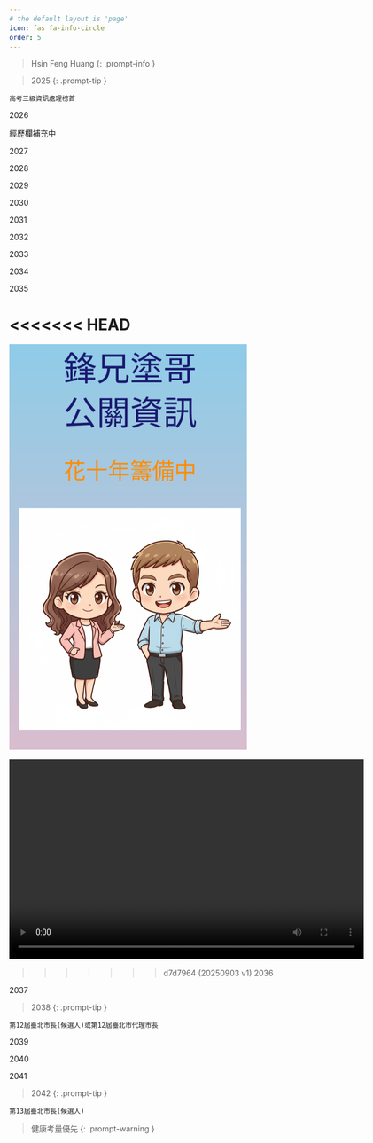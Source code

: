 ```yaml
---
# the default layout is 'page'
icon: fas fa-info-circle
order: 5
---
```


> Hsin Feng Huang
{: .prompt-info }

> 2025
{: .prompt-tip }

```
高考三級資訊處理榜首
```

2026

經歷欄補充中

2027

2028

2029

2030

2031

2032

2033

2034

2035

<<<<<<< HEAD
=======
![鋒兄塗哥公關資訊](/images/poster_final_chinese.png)

<video width="640" height="360" controls>
  <source src="/videos/final_extended_video_with_subtitles.mp4" type="video/mp4">
  您的瀏覽器不支援 HTML5 影片播放。
</video>

>>>>>>> d7d7964 (20250903 v1)
2036

2037

> 2038
{: .prompt-tip }

```
第12屆臺北市長(候選人)或第12屆臺北市代理市長
```

2039

2040

2041

> 2042
{: .prompt-tip }

```
第13屆臺北市長(候選人)
```

> 健康考量優先
{: .prompt-warning }
